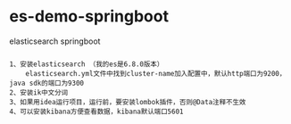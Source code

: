# es-demo-springboot
elasticsearch springboot 
### 
    1、安装elasticsearch （我的es是6.8.0版本）
        elasticsearch.yml文件中找到cluster-name加入配置中，默认http端口为9200，java sdk的端口为9300
    2、安装ik中文分词
    3、如果用idea运行项目，运行前，要安装lombok插件，否则@Data注释不生效
    4、可以安装kibana方便查看数据，kibana默认端口5601
    
